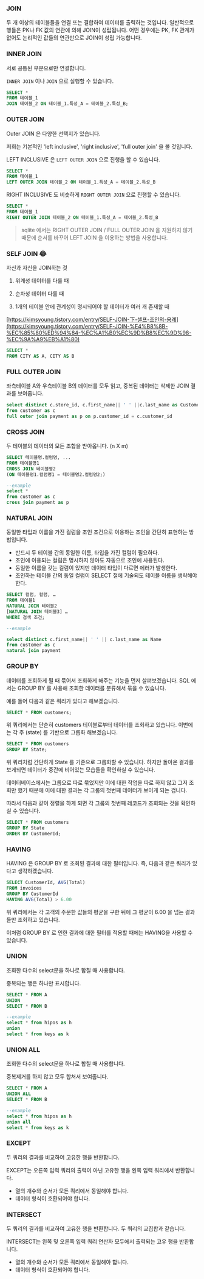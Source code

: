 ### JOIN

두 개 이상의 테이블들을 연결 또는 결합하여 데이터를 출력하는 것입니다.
일반적으로 행들은 PK나 FK 값의 연관에 의해 JOIN이 성립됩니다. 어떤 경우에는 PK, FK 관계가 없어도 논리적인 값들의 연관만으로 JOIN이 성립 가능합니다.

### INNER JOIN

서로 공통된 부분으로만 연결합니다.

`INNER JOIN` 이나 `JOIN` 으로 실행할 수 있습니다.

```sql
SELECT *
FROM 테이블_1
JOIN 테이블_2 ON 테이블_1.특성_A = 테이블_2.특성_B;
```

### OUTER JOIN

Outer JOIN 은 다양한 선택지가 있습니다.

저희는 기본적인 'left inclusive', 'right inclusive', 'full outer join' 을 볼 것입니다.

LEFT INCLUSIVE 은 `LEFT OUTER JOIN` 으로 진행을 할 수 있습니다.

```sql
SELECT *
FROM 테이블_1
LEFT OUTER JOIN 테이블_2 ON 테이블_1.특성_A = 테이블_2.특성_B
```

RIGHT INCLUSIVE 도 비슷하게 `RIGHT OUTER JOIN` 으로 진행할 수 있습니다.

```sql
SELECT *
FROM 테이블_1
RIGHT OUTER JOIN 테이블_2 ON 테이블_1.특성_A = 테이블_2.특성_B
```

> sqlite 에서는 RIGHT OUTER JOIN / FULL OUTER JOIN 을 지원하지 않기 때문에 순서를 바꾸어 LEFT JOIN 을 이용하는 방법을 사용합니다.
> 

### SELF JOIN 😂

자신과 자신을 JOIN하는 것

1. 위계성 데이터를 다룰 때

2. 순차성 데이터 다룰 때

3. 1개의 테이블 안에 관계성이 명시되어야 할 데이터가 여러 개 존재할 때

[https://kimsyoung.tistory.com/entry/SELF-JOIN-下-셀프-조인의-용례](https://kimsyoung.tistory.com/entry/SELF-JOIN-%E4%B8%8B-%EC%85%80%ED%94%84-%EC%A1%B0%EC%9D%B8%EC%9D%98-%EC%9A%A9%EB%A1%80)

```sql
SELECT *
FROM CITY AS A, CITY AS B
```

### FULL OUTER JOIN

좌측테이블 A와 우측테이블 B의 데이터를 모두 읽고, 중복된 데이터는 삭제한 JOIN 결과를 보여줍니다.

```sql
select distinct c.store_id, c.first_name|| ' ' ||c.last_name as Customer_Name
from customer as c
full outer join payment as p on p.customer_id = c.customer_id
```

### CROSS JOIN

두 테이블의 데이터의 모든 조합을 받아옵니다. (n X m)

```sql
SELECT 테이블명.컬럼명, ... 
FROM 테이블명1 
CROSS JOIN 테이블명2 
(ON 테이블명1.컬럼명1 = 테이블명2.컬럼명2;)

--example
select *
from customer as c
cross join payment as p
```

### NATURAL JOIN

동일한 타입과 이름을 가진 컬럼을 조인 조건으로 이용하는 조인을 간단히 표현하는 방법입니다.

- 반드시 두 테이블 간의 동일한 이름, 타입을 가진 컬럼이 필요하다.
- 조인에 이용되는 컬럼은 명시하지 않아도 자동으로 조인에 사용된다.
- 동일한 이름을 갖는 컬럼이 있지만 데이터 타입이 다르면 에러가 발생한다.
- 조인하는 테이블 간의 동일 컬럼이 SELECT 절에 기술되도 테이블 이름을 생략해야 한다.

```sql
SELECT 컬럼, 컬럼, …
FROM 테이블1
NATURAL JOIN 테이블2
[NATURAL JOIN 테이블3] …
WHERE 검색 조건;

--example

select distinct c.first_name|| ' ' || c.last_name as Name
from customer as c
natural join payment
```

### GROUP BY

데이터를 조회하게 될 때 묶어서 조회하게 해주는 기능을 먼저 살펴보겠습니다. SQL 에서는 GROUP BY 를 사용해 조회한 데이터를 분류해서 묶을 수 있습니다.

예를 들어 다음과 같은 쿼리가 있다고 해보겠습니다.

```sql
SELECT * FROM customers;
```

위 쿼리에서는 단순히 customers 테이블로부터 데이터를 조회하고 있습니다. 이번에는 각 주 (state) 를 기반으로 그룹화 해보겠습니다.

```sql
SELECT * FROM customers
GROUP BY State;
```

위 쿼리처럼 간단하게 State 를 기준으로 그룹화할 수 있습니다. 하지만 돌아온 결과를 보게되면 데이터가 중간에 비어있는 모습들을 확인하실 수 있습니다.

데이터베이스에서는 그룹으로 따로 묶었지만 이에 대한 작업을 따로 하지 않고 그저 조회만 했기 때문에 이에 대한 결과는 각 그룹의 첫번째 데이터가 보이게 되는 겁니다.

따라서 다음과 같이 정렬을 하게 되면 각 그룹의 첫번째 레코드가 조회되는 것을 확인하실 수 있습니다.

```sql
SELECT * FROM customers
GROUP BY State
ORDER BY CustomerId;
```

### **HAVING**

HAVING 은 GROUP BY 로 조회된 결과에 대한 필터입니다. 즉, 다음과 같은 쿼리가 있다고 생각하겠습니다.

```sql
SELECT CustomerId, AVG(Total)
FROM invoices
GROUP BY CustomerId
HAVING AVG(Total) > 6.00
```

위 쿼리에서는 각 고객의 주문한 값들의 평균을 구한 뒤에 그 평균이 6.00 을 넘는 결과들만 조회하고 있습니다.

이처럼 GROUP BY 로 인한 결과에 대한 필터를 적용할 때에는 HAVING을 사용할 수 있습니다.

### UNION

조회한 다수의 select문을 하나로 합칠 때 사용합니다.

중복되는 행은 하나만 표시합니다.

```sql
SELECT * FROM A
UNION
SELECT * FROM B

--example
select * from hipos as h
union
select * from keys as k
```

### UNION ALL

조회한 다수의 select문을 하나로 합칠 때 사용합니다.

중복제거를 하지 않고 모두 합쳐서 보여줍니다.

```sql
SELECT * FROM A
UNION ALL
SELECT * FROM B

--example
select * from hipos as h
union all
select * from keys as k
```

### EXCEPT

두 쿼리의 결과를 비교하여 고유한 행을 반환합니다. 

EXCEPT는 오른쪽 입력 쿼리의 출력이 아닌 고유한 행을 왼쪽 입력 쿼리에서 반환합니다.

- 열의 개수와 순서가 모든 쿼리에서 동일해야 합니다.
- 데이터 형식이 호환되어야 합니다.

### INTERSECT

두 쿼리의 결과를 비교하여 고유한 행을 반환합니다. 두 쿼리의 교집합과 같습니다.

INTERSECT는 왼쪽 및 오른쪽 입력 쿼리 연산자 모두에서 출력되는 고유 행을 반환합니다.

- 열의 개수와 순서가 모든 쿼리에서 동일해야 합니다.
- 데이터 형식이 호환되어야 합니다.
